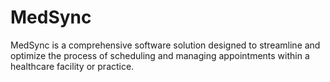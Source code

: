 # MedSync
MedSync is a comprehensive software solution designed to streamline and optimize the process of scheduling and managing appointments within a healthcare facility or practice.
